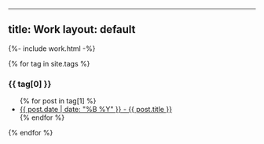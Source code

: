 
---
title: Work
layout: default
---
{%- include work.html -%}

{% for tag in site.tags %}
  <h3>{{ tag[0] }}</h3>
  <ul>
    {% for post in tag[1] %}
      <li><a href="{{ work.url }}">{{ post.date | date: "%B %Y" }} - {{ post.title }}</a></li>
    {% endfor %}
  </ul>
{% endfor %}
